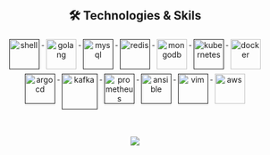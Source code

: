 <!--
**llussy/llussy** is a ✨ _special_ ✨ repository because its `README.md` (this file) appears on your GitHub profile.

Here are some ideas to get you started:

- 🔭 I’m currently working on ...
- 🌱 I’m currently learning ...
- 👯 I’m looking to collaborate on ...
- 🤔 I’m looking for help with ...
- 💬 Ask me about ...
- 📫 How to reach me: ...
- 😄 Pronouns: ...
- ⚡ Fun fact: ...
-->
<h2 align="center">🛠 Technologies & Skils</h2>

<p align="center">
    <a href="">
        <img src="https://cdn.jsdelivr.net/gh/devicons/devicon@latest/icons/bash/bash-original.svg" 
        alt="shell" width="54" height="54" style="vertical-align:top; margin:4px;">
    </a>
    <a href="https://go.dev/">
        <img src="https://cdn.jsdelivr.net/gh/devicons/devicon/icons/go/go-original-wordmark.svg" 
        alt="golang" width="54" height="54" style="vertical-align:top; margin:4px;">
    </a>
    <a href="">
        <img src="https://cdn.jsdelivr.net/gh/devicons/devicon@latest/icons/mysql/mysql-original.svg"
        alt="mysql" width="54" height="54" style="vertical-align:top; margin:4px;">
    </a>
    <a href="">
        <img src="https://cdn.jsdelivr.net/gh/devicons/devicon@latest/icons/redis/redis-original.svg"
        alt="redis" width="54" height="54" style="vertical-align:top; margin:4px">
    </a>
    <a href="https://www.mongodb.com/">
        <img src="https://cdn.jsdelivr.net/gh/devicons/devicon/icons/mongodb/mongodb-original-wordmark.svg" 
        alt="mongodb" width="54" height="54" style="vertical-align:top; margin:4px;">
    </a>
    <a href="">
        <img src="https://cdn.jsdelivr.net/gh/devicons/devicon/icons/kubernetes/kubernetes-plain.svg" 
        alt="kubernetes" width="54" height="54" style="vertical-align:top; margin:4px;">
    </a>
    <a href="https://hub.docker.com/">
        <img src="https://cdn.jsdelivr.net/gh/devicons/devicon/icons/docker/docker-original-wordmark.svg" 
        alt="docker" width="54" height="54" style="vertical-align:top; margin:4px">
    </a>
    <a href="">
        <img src="https://cdn.jsdelivr.net/gh/devicons/devicon@latest/icons/argocd/argocd-original.svg" 
        alt="argocd" width="54" height="54" style="vertical-align:top; margin:4px">
    </a>
    <a href="">
        <img src="https://cdn.jsdelivr.net/gh/devicons/devicon/icons/apachekafka/apachekafka-original.svg"
        alt="kafka" width="64" height="64" style="vertical-align:top; margin:4px;">
    </a>
    <a href="">
        <img src="https://cdn.jsdelivr.net/gh/devicons/devicon@latest/icons/prometheus/prometheus-original.svg" 
        alt="prometheus" width="54" height="54" style="vertical-align:top; margin:4px">
    </a>
    <a href="">
        <img src="https://cdn.jsdelivr.net/gh/devicons/devicon@latest/icons/ansible/ansible-original.svg"
            alt="ansible" width="54" height="54" style="vertical-align:top; margin:4px;">
    </a>
    <a href="">
        <img src="https://cdn.jsdelivr.net/gh/devicons/devicon@latest/icons/vim/vim-original.svg" width="54"
        alt="vim" height="54" style="vertical-align:top; margin:4px">
    </a>
    <a href="https://aws.amazon.com/">
        <img src="https://cdn.jsdelivr.net/gh/devicons/devicon@latest/icons/amazonwebservices/amazonwebservices-original-wordmark.svg" 
        alt="aws" width="54" height="54" style="vertical-align:top; margin:4px">
    </a>    
</p>

<br/>


<p align="center">
  <a href="#" alt="llussy's github stats"><img src="https://github-readme-stats.vercel.app/api?username=llussy" /></a>
</p>
